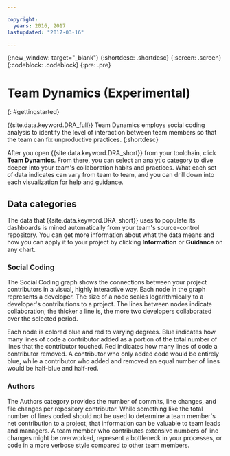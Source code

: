 ```yaml
---

copyright:
  years: 2016, 2017
lastupdated: "2017-03-16"

---
```


{:new_window: target="_blank"}
{:shortdesc: .shortdesc}
{:screen: .screen}
{:codeblock: .codeblock}
{:pre: .pre}

# Team Dynamics (Experimental)
{: #gettingstarted}

{{site.data.keyword.DRA_full}} Team Dynamics employs social coding analysis to identify the level of interaction between team members so that the team can fix unproductive practices. 
{:shortdesc}

After you open {{site.data.keyword.DRA_short}} from your toolchain, click **Team Dynamics**. From there, you can select an analytic category to dive deeper into your team's collaboration habits and practices. What each set of data indicates can vary from team to team, and you can drill down into each visualization for help and guidance.  

## Data categories

The data that {{site.data.keyword.DRA_short}} uses to populate its dashboards is mined automatically from your team's source-control repository. You can get more information about what the data means and how you can apply it to your project by clicking **Information** or **Guidance** on any chart.

### Social Coding

The Social Coding graph shows the connections between your project contributors in a visual, highly interactive way. Each node in the graph represents a developer. The size of a node scales logarithmically to a developer's contributions to a project. The lines between nodes indicate collaboration; the thicker a line is, the more two developers collaborated over the selected period. 

Each node is colored blue and red to varying degrees. Blue indicates how many lines of code a contributor added as a portion of the total number of lines that the contributor touched. Red indicates how many lines of code a contributor removed. A contributor who only added code would be entirely blue, while a contributor who added and removed an equal number of lines would be half-blue and half-red. 

### Authors

The Authors category provides the number of commits, line changes, and file changes per repository contributor. While something like the total number of lines coded should not be used to determine a team member's net contribution to a project, that information can be valuable to team leads and managers. A team member who contributes extensive numbers of line changes might be overworked, represent a bottleneck in your processes, or code in a more verbose style compared to other team members. 
